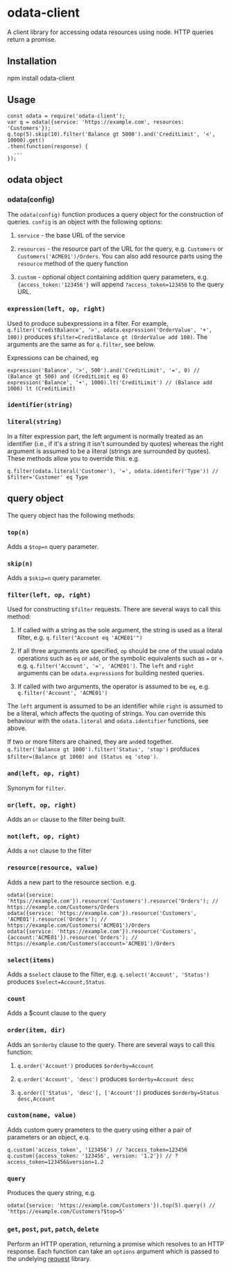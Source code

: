 # odata-client

A client library for accessing odata resources using node.  HTTP queries return a promise.

## Installation

npm install odata-client

## Usage

```
const odata = require('odata-client');
var q = odata({service: 'https://example.com', resources: 'Customers'});
q.top(5).skip(10).filter('Balance gt 5000').and('CreditLimit', '<', 10000).get()
.then(function(response) {
  ...
});
```

## odata object

### odata(config)

The `odata(config)` function produces a query object for the construction of queries. `config` is an object 
with the following options:

1. `service` - the base URL of the service

1. `resources` - the resource part of the URL for the query, e.g. `Customers` or `Customers('ACME01')/Orders`.
You can also add resource parts using the `resource` method of the query function

1. `custom` - optional object containing addition query parameters, e.g. `{access_token:'123456'}` will append 
`?access_token=123456` to the query URL.

### `expression(left, op, right)`

Used to produce subexpressions in a filter.  For example, `q.filter('CreditBalance', '>', odata.expression('OrderValue', '+', 100))`
produces `$filter=CreditBalance gt (OrderValue add 100)`. The arguments are the same as for `q.filter`, see below.

Expressions can be chained, eg

```
expression('Balance', '>', 500').and('CreditLimit', '=', 0) // (Balance gt 500) and (CreditLimit eq 0)
expression('Balance', '+', 1000).lt('CreditLimit') // (Balance add 1000) lt (CreditLimit)
```

### `identifier(string)`
### `literal(string)`

In a filter expression part, the left argument is normally treated as an identifier (i.e., if it's a string it isn't
surrounded by quotes) whereas the right argument is assumed to be a literal (strings are surrounded by quotes).  These 
methods allow you to override this. e.g.

```
q.filter(odata.literal('Customer'), '=', odata.identifer('Type')) // $filter='Customer' eq Type
```

## query object

The query object has the following methods:

### `top(n)`

Adds a `$top=n` query parameter.

### `skip(n)`

Adds a `$skip=n` query parameter.

### `filter(left, op, right)`

Used for constructing `$filter` requests. There are several ways to call this method:

1. If called with a string as the sole argument, the string is used as a literal filter, e.g.
`q.filter("Account eq 'ACME01'")`

1. If all three arguments are specified, `op` should be one of the usual odata operations such as `eq` or `add`,
or the symbolic equivalents such as `=` or `+`. e.g. `q.filter('Account', '=', 'ACME01')`. The `left` and `right`
arguments can be `odata.expression`s for building nested queries. 

1. If called with two arguments, the operator is assumed to be `eq`, e.g. `q.filter('Account', 'ACME01')`

The `left` argument is assumed to be an identifier while `right` is assumed to be a literal, which affects the
quoting of strings.  You can override this behaviour with the `odata.literal` and `odata.identifier` functions, see above.

If two or more filters are chained, they are `and`ed together. `q.filter('Balance gt 1000').filter('Status', 'stop')`
profduces `$filter=(Balance gt 1000) and (Status eq 'stop')`.

### `and(left, op, right)`

Synonym for `filter`.

### `or(left, op, right)`

Adds an `or` clause to the filter being built.

### `not(left, op, right)`

Adds a `not` clause to the filter

### `resource(resource, value)`

Adds a new part to the resource section. e.g.

```
odata({service: 'https://example.com'}).resource('Customers').resource('Orders'); // https://example.com/Customers/Orders
odata({service: 'https://example.com'}).resource('Customers', 'ACME01').resource('Orders'); // https://example.com/Customers('ACME01')/Orders
odata({service: 'https://example.com'}).resource('Customers', {account:'ACME01'}).resource('Orders'); // https://example.com/Customers(account='ACME01')/Orders
```

### `select(items)`

Adds a `$select` clause to the filter, e.g. `q.select('Account', 'Status')` produces `$select=Account,Status`.

### `count`

Adds a $count clause to the query

### `order(item, dir)`

Adds an `$orderby` clause to the query.  There are several ways to call this function:

1. `q.order('Account')` produces `$orderby=Account`

1. `q.order('Account', 'desc')` produces `$orderby=Account desc`

1. `q.order(['Status', 'desc'], ['Account'])` produces `$orderby=Status desc,Account`

### `custom(name, value)`

Adds custom query prameters to the query using either a pair of parameters or an object, e.q.

```
q.custom('access_token', '123456') // ?access_token=123456
q.custom({access_token: '123456', version: '1.2'}) // ?access_token=123456&version=1.2
```

### `query`

Produces the query string, e.g. 

```
odata({service: 'https://example.com/Customers'}).top(5).query() // 'https://example.com/Customers?$top=5'
```

### `get`, `post`, `put`, `patch`, `delete`

Perform an HTTP operation, returning a promise which resolves to an HTTP response.  Each function can take an `options`
argument which is passed to the undelying [request](https://www.npmjs.com/package/request) library.



